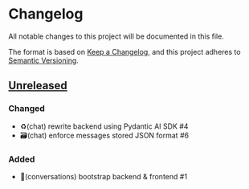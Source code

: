 # Changelog

All notable changes to this project will be documented in this file.

The format is based on [Keep a Changelog](https://keepachangelog.com/en/1.0.0),
and this project adheres to
[Semantic Versioning](https://semver.org/spec/v2.0.0.html).

## [Unreleased]

### Changed

- ♻️(chat) rewrite backend using Pydantic AI SDK #4
- 🗃️(chat) enforce messages stored JSON format #6

### Added

- 🎉(conversations) bootstrap backend & frontend #1


[unreleased]: https://github.com/numerique-gouv/conversations/compare/HEAD...main
